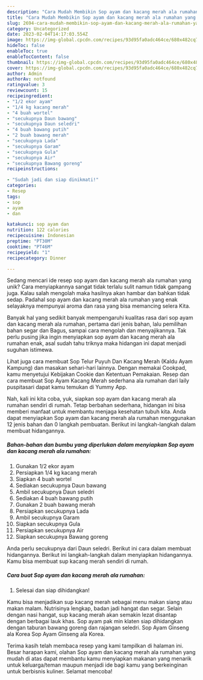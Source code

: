 ```yaml
---
description: "Cara Mudah Membikin Sop ayam dan kacang merah ala rumahan yang Mantap"
title: "Cara Mudah Membikin Sop ayam dan kacang merah ala rumahan yang Mantap"
slug: 2694-cara-mudah-membikin-sop-ayam-dan-kacang-merah-ala-rumahan-yang-mantap
category: Uncategorized
date: 2023-02-04T14:17:03.554Z
image: https://img-global.cpcdn.com/recipes/93d95fa0adc464ce/680x482cq70/sop-ayam-dan-kacang-merah-ala-rumahan-foto-resep-utama.jpg
hideToc: false
enableToc: true
enableTocContent: false
thumbnail: https://img-global.cpcdn.com/recipes/93d95fa0adc464ce/680x482cq70/sop-ayam-dan-kacang-merah-ala-rumahan-foto-resep-utama.jpg
cover: https://img-global.cpcdn.com/recipes/93d95fa0adc464ce/680x482cq70/sop-ayam-dan-kacang-merah-ala-rumahan-foto-resep-utama.jpg
author: Admin
authorAv: notfound
ratingvalue: 3
reviewcount: 15
recipeingredient:
- "1/2 ekor ayam"
- "1/4 kg kacang merah"
- "4 buah wortel"
- "secukupnya Daun bawang"
- "secukupnya Daun seledri"
- "4 buah bawang putih"
- "2 buah bawang merah"
- "secukupnya Lada"
- "secukupnya Garam"
- "secukupnya Gula"
- "secukupnya Air"
- "secukupnya Bawang goreng"
recipeinstructions:

- "Sudah jadi dan siap dinikmati!"
categories:
- Resep
tags:
- sop
- ayam
- dan

katakunci: sop ayam dan 
nutrition: 122 calories
recipecuisine: Indonesian
preptime: "PT30M"
cooktime: "PT46M"
recipeyield: "1"
recipecategory: Dinner

---
```





Sedang mencari ide resep sop ayam dan kacang merah ala rumahan yang unik? Cara menyiapkannya sangat tidak terlalu sulit namun tidak gampang juga. Kalau salah mengolah maka hasilnya akan hambar dan bahkan tidak sedap. Padahal sop ayam dan kacang merah ala rumahan yang enak selayaknya mempunyai aroma dan rasa yang bisa memancing selera Kita.





Banyak hal yang sedikit banyak mempengaruhi kualitas rasa dari sop ayam dan kacang merah ala rumahan, pertama dari jenis bahan, lalu pemilihan bahan segar dan Bagus, sampai cara mengolah dan menyajikannya. Tak perlu pusing jika ingin menyiapkan sop ayam dan kacang merah ala rumahan enak,      asal sudah tahu triknya maka hidangan ini dapat menjadi suguhan istimewa.














Lihat juga cara membuat Sop Telur Puyuh Dan Kacang Merah (Kaldu Ayam Kampung) dan masakan sehari-hari lainnya. Dengan memakai Cookpad, kamu menyetujui Kebijakan Cookie dan Ketentuan Pemakaian. Resep dan cara membuat Sop Ayam Kacang Merah sederhana ala rumahan dari laily puspitasari dapat kamu temukan di Yummy App.






Nah, kali ini kita coba, yuk, siapkan sop ayam dan kacang merah ala rumahan sendiri di rumah. Tetap berbahan sederhana, hidangan ini bisa memberi manfaat untuk membantu menjaga kesehatan tubuh kita. Anda dapat menyiapkan Sop ayam dan kacang merah ala rumahan menggunakan 12 jenis bahan dan 0 langkah pembuatan. Berikut ini langkah-langkah dalam membuat hidangannya.

<!--inarticleads1-->

##### Bahan-bahan dan bumbu yang diperlukan dalam menyiapkan Sop ayam dan kacang merah ala rumahan:

1. Gunakan 1/2 ekor ayam
1. Persiapkan 1/4 kg kacang merah
1. Siapkan 4 buah wortel
1. Sediakan secukupnya Daun bawang
1. Ambil secukupnya Daun seledri
1. Sediakan 4 buah bawang putih
1. Gunakan 2 buah bawang merah
1. Persiapkan secukupnya Lada
1. Ambil secukupnya Garam
1. Siapkan secukupnya Gula
1. Persiapkan secukupnya Air
1. Siapkan secukupnya Bawang goreng


Anda perlu secukupnya dari Daun seledri. Berikut ini cara dalam membuat hidangannya. Berikut ini langkah-langkah dalam menyiapkan hidangannya. Kamu bisa membuat sup kacang merah sendiri di rumah. 

<!--inarticleads2-->

##### Cara buat Sop ayam dan kacang merah ala rumahan:


1. Selesai dan siap dihidangkan!

Kamu bisa menjadikan sup kacang merah sebagai menu makan siang atau makan malam. Nutrisinya lengkap, badan jadi hangat dan segar. Selain dengan nasi hangat, sup kacang merah akan semakin lezat disantap dengan berbagai lauk khas. Sop ayam pak min klaten siap dihidangkan dengan taburan bawang goreng dan rajangan seledri. Sop Ayam Ginseng ala Korea Sop Ayam Ginseng ala Korea. 

Terima kasih telah membaca resep yang kami tampilkan di halaman ini. Besar harapan kami, olahan Sop ayam dan kacang merah ala rumahan yang mudah di atas dapat membantu kamu menyiapkan makanan yang menarik untuk keluarga/teman maupun menjadi ide bagi kamu yang berkeinginan untuk berbisnis kuliner. Selamat mencoba!
